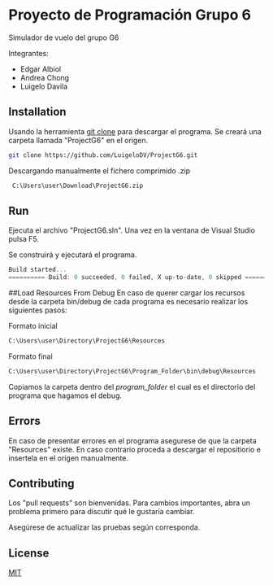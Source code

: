 # Proyecto de Programación Grupo 6

Simulador de vuelo  del grupo G6 

Integrantes: 
* Edgar Albiol
* Andrea Chong
* Luigelo Davila


## Installation

Usando la herramienta [git clone](https://git-scm.com/docs/git-clone) para descargar el programa.
Se creará una carpeta llamada "ProjectG6" en el origen.
```bash
git clone https://github.com/LuigeloDV/ProjectG6.git
```
Descargando manualmente el fichero comprimido .zip
```bash
 C:\Users\user\Download\ProjectG6.zip
```


## Run
 Ejecuta el archivo "ProjectG6.sln". Una vez en la ventana de Visual Studio pulsa F5.
 
 Se construirá y ejecutará el programa.
 
```c#
Build started...
========== Build: 0 succeeded, 0 failed, X up-to-date, 0 skipped ==========
```

##Load Resources From Debug
  En caso de querer cargar los recursos desde la carpeta bin/debug de cada programa es necesario 
  realizar los siguientes pasos:
  
  Formato inicial
  ```bash
  C:\Users\user\Directory\ProjectG6\Resources 
  ```
   
   
   Formato final
```bash
C:\Users\user\Directory\ProjectG6\Program_Folder\bin\debug\Resources
```

   Copiamos la carpeta dentro del *program_folder* el cual es el directorio del programa que hagamos el debug.
  
## Errors
 En caso de presentar errores en el programa asegurese de que la carpeta "Resources" existe. 
 En caso contrario proceda a descargar el repositiorio e insertela en el origen manualmente.  
 
 
 
## Contributing
Los "pull requests" son bienvenidas. Para cambios importantes, abra un problema primero para discutir qué le 
gustaría cambiar.

Asegúrese de actualizar las pruebas según corresponda.
## License
[MIT](https://choosealicense.com/licenses/mit/)